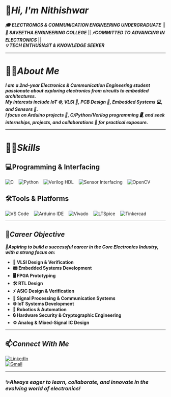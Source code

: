 # 👋***Hi, I'm Nithishwar***

***🎓 ELECTRONICS & COMMUNICATION ENGINEERING UNDERGRADUATE*** ||               
***🏫 SAVEETHA ENGINEERING COLLEGE***  || ***⚡COMMITTED TO ADVANCING IN ELECTRONICS***  ||                     
***💡 TECH ENTHUSIAST & KNOWLEDGE SEEKER*** 

---

# 🧑‍🎓***About Me***  
***I am a **2nd-year Electronics & Communication Engineering student** passionate about exploring electronics from circuits to embedded architectures.  
My interests include **IoT 🌐, VLSI 🔬, PCB Design 🔧, Embedded Systems 💻, and Sensors 📡**.  
I focus on **Arduino projects 🤖, C/Python/Verilog programming 🖥️**, and seek **internships, projects, and collaborations 🚀** for practical exposure.*** 

---

# 🧑‍💻***Skills***  

## 💻Programming & Interfacing  

![C](https://img.shields.io/badge/C-00599C?style=for-the-badge&logo=c&logoColor=white) &nbsp;&nbsp;
![Python](https://img.shields.io/badge/Python-3776AB?style=for-the-badge&logo=python&logoColor=white) &nbsp;&nbsp;
![Verilog HDL](https://img.shields.io/badge/Verilog%20HDL-orange?style=for-the-badge) &nbsp;&nbsp;
![Sensor Interfacing](https://img.shields.io/badge/Sensor%20Interfacing-4CAF50?style=for-the-badge&logo=arduino&logoColor=white) &nbsp;&nbsp;
![OpenCV](https://img.shields.io/badge/OpenCV-5C3EE8?style=for-the-badge&logo=opencv&logoColor=white)
 

## 🛠️Tools & Platforms  
![VS Code](https://img.shields.io/badge/VS%20Code-0078d7?style=for-the-badge&logo=visual-studio-code&logoColor=white) &nbsp;&nbsp;
![Arduino IDE](https://img.shields.io/badge/Arduino%20IDE-00979D?style=for-the-badge&logo=arduino&logoColor=white)  &nbsp;&nbsp;
![Vivado](https://img.shields.io/badge/Vivado-FFB300?style=for-the-badge&logo=xilinx&logoColor=black)  &nbsp;&nbsp;
![LTSpice](https://img.shields.io/badge/LTSpice-DC143C?style=for-the-badge&logo=analog-devices&logoColor=white)  &nbsp;&nbsp;
![Tinkercad](https://img.shields.io/badge/Tinkercad-FF9900?style=for-the-badge&logo=autodesk&logoColor=white)  &nbsp;

---

## 🚀***Career Objective***  
***🎯Aspiring to build a successful career in the **Core Electronics Industry**, with a strong focus on:***  

- **🔧 VLSI Design & Verification**
- **📟 Embedded Systems Development**  
- **🖥️ FPGA Prototyping**  
- **🛠️ RTL Design**  
- **⚡ ASIC Design & Verification**
- **📡 Signal Processing & Communication Systems**
- **🌐 IoT Systems Development** 
- **🤖 Robotics & Automation**  
- **🔒 Hardware Security & Cryptographic Engineering**  
- **⚙️ Analog & Mixed-Signal IC Design**  
  

---

## 📫***Connect With Me***   

[![LinkedIn](https://img.shields.io/badge/LinkedIn-0A66C2?style=for-the-badge&logo=linkedin&logoColor=white)](https://www.linkedin.com/in/nithishwar-p-898488319/)  
[![Gmail](https://img.shields.io/badge/Gmail-D14836?style=for-the-badge&logo=gmail&logoColor=white)](mailto:nithishwar2709@gmail.com)  

---

 ### ✨***Always eager to learn, collaborate, and innovate in the evolving world of electronics!***  

